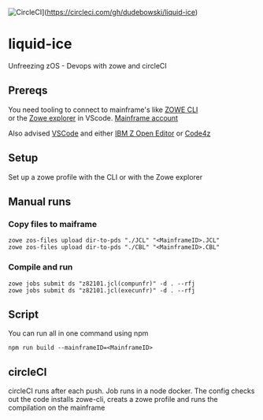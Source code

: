 ![CircleCI](https://circleci.com/gh/dudebowski/liquid-ice.svg?style=svg)](https://circleci.com/gh/dudebowski/liquid-ice)
# liquid-ice
Unfreezing zOS - Devops with zowe and circleCI

## Prereqs 

You need tooling to connect to mainframe's like [ZOWE CLI](https://docs.zowe.org/v1-1-x/user-guide/cli-installcli.html)  
or the [Zowe explorer](https://marketplace.visualstudio.com/items?itemName=Zowe.vscode-extension-for-zowe) in VScode.
[Mainframe account](https://www-01.ibm.com/events/wwe/ast/mtm/cobolvscode.nsf/enrollall?openform)

Also advised
[VSCode](https://code.visualstudio.com/download) and either [IBM Z Open Editor](https://ibm.github.io/zopeneditor-about/Docs/getting_started.html#installing-ibm-z-open-editor) or [Code4z](https://marketplace.visualstudio.com/items?itemName=broadcomMFD.code4z-extension-pack)

## Setup
Set up a zowe profile with the CLI or with the Zowe explorer 

## Manual runs

### Copy files to maiframe
```console
zowe zos-files upload dir-to-pds "./JCL" "<MainframeID>.JCL"  
zowe zos-files upload dir-to-pds "./CBL" "<MainframeID>.CBL"
 ```
### Compile and run 
```console
zowe jobs submit ds "z82101.jcl(compunfr)" -d . --rfj     
zowe jobs submit ds "z82101.jcl(execunfr)" -d . --rfj     
```

## Script
You can run all in one command using npm

```console
npm run build --mainframeID=<MainframeID>
```

## circleCI
circleCI runs after each push. Job runs in a node docker.
The config checks out the code installs zowe-cli, creats a zowe profile and runs the compilation on the mainframe

